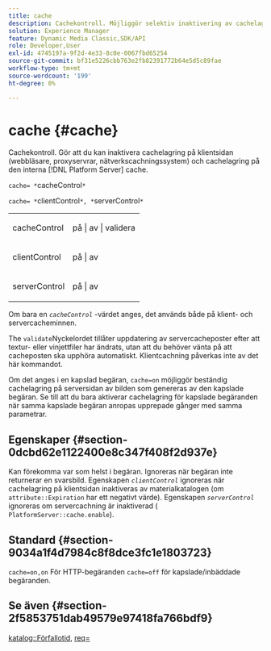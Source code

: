 ```yaml
---
title: cache
description: Cachekontroll. Möjliggör selektiv inaktivering av cachelagring på klientsidan (webbläsare, proxyservrar, nätverkscachningssystem) och cachelagring på den interna [!DNL Platform Server] cache.
solution: Experience Manager
feature: Dynamic Media Classic,SDK/API
role: Developer,User
exl-id: 4745197a-9f2d-4e33-8c0e-0067fbd65254
source-git-commit: bf31e5226cbb763e2fb82391772b64e5d5c89fae
workflow-type: tm+mt
source-wordcount: '199'
ht-degree: 0%

---
```


# cache {#cache}

Cachekontroll. Gör att du kan inaktivera cachelagring på klientsidan (webbläsare, proxyservrar, nätverkscachningssystem) och cachelagring på den interna [!DNL Platform Server] cache.

`cache= *`cacheControl`*`

`cache= *`clientControl`*, *`serverControl`*`

<table id="simpletable_CBB5DFBD48B444A4AA806B11299BC43E"> 
 <tr class="strow"> 
  <td class="stentry"> <p><span class="varname"> cacheControl</span> </p> </td> 
  <td class="stentry"> <p>på | av | validera </p></td> 
 </tr> 
 <tr class="strow"> 
  <td class="stentry"> <p><span class="varname"> clientControl </span> </p> </td> 
  <td class="stentry"> <p>på | av </p></td> 
 </tr> 
 <tr class="strow"> 
  <td class="stentry"> <p><span class="varname"> serverControl </span> </p></td> 
  <td class="stentry"> <p>på | av </p></td> 
 </tr> 
</table>

Om bara en *`cacheControl`* -värdet anges, det används både på klient- och servercacheminnen.

The `validate`Nyckelordet tillåter uppdatering av servercacheposter efter att textur- eller vinjettfiler har ändrats, utan att du behöver vänta på att cacheposten ska upphöra automatiskt. Klientcachning påverkas inte av det här kommandot.

Om det anges i en kapslad begäran, `cache=on` möjliggör beständig cachelagring på serversidan av bilden som genereras av den kapslade begäran. Se till att du bara aktiverar cachelagring för kapslade begäranden när samma kapslade begäran anropas upprepade gånger med samma parametrar.

## Egenskaper {#section-0dcbd62e1122400e8c347f408f2d937e}

Kan förekomma var som helst i begäran. Ignoreras när begäran inte returnerar en svarsbild. Egenskapen *`clientControl`* ignoreras när cachelagring på klientsidan inaktiveras av materialkatalogen (om `attribute::Expiration` har ett negativt värde). Egenskapen *`serverControl`* ignoreras om servercachning är inaktiverad ( `PlatformServer::cache.enable`).

## Standard {#section-9034a1f4d7984c8f8dce3fc1e1803723}

`cache=on,on` För HTTP-begäranden `cache=off` för kapslade/inbäddade begäranden.

## Se även {#section-2f5853751dab49579e97418fa766bdf9}

[katalog::Förfallotid](../../../../../ir-api/material-cat/image-rendering-api-ref/c-ir-material-catalog/c-ir-material-data-reference/r-ir-expiration-dataref.md#reference-5e93943abff54c93bf85aae3b911a3ce), [req=](../../../../../ir-api/http-protocol/image-rendering-api-ref/c-ir-http-protocol-ref/c-ir-http-protocol-command-reference/r-ir-req.md#reference-792b1a663fb64261bd2de2a209b847fb)
